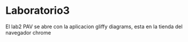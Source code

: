 # Laboratorio3

El lab2 PAV se abre con la aplicacion gliffy diagrams, esta en la tienda del navegador chrome
